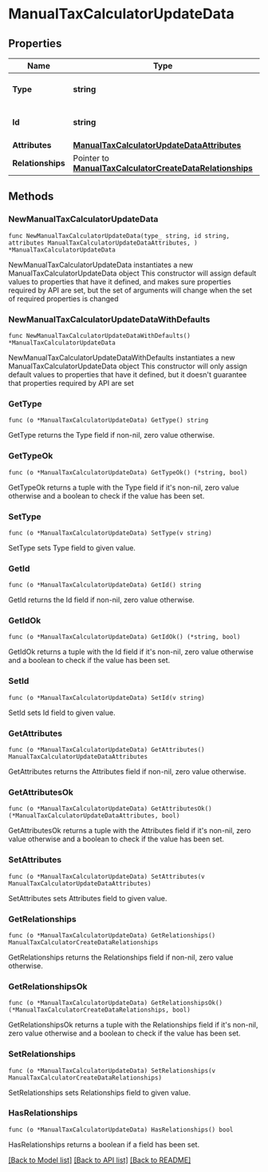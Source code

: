 # ManualTaxCalculatorUpdateData

## Properties

Name | Type | Description | Notes
------------ | ------------- | ------------- | -------------
**Type** | **string** | The resource&#39;s type | [default to "manual_tax_calculators"]
**Id** | **string** | The resource&#39;s id | 
**Attributes** | [**ManualTaxCalculatorUpdateDataAttributes**](ManualTaxCalculatorUpdateDataAttributes.md) |  | 
**Relationships** | Pointer to [**ManualTaxCalculatorCreateDataRelationships**](ManualTaxCalculatorCreateDataRelationships.md) |  | [optional] 

## Methods

### NewManualTaxCalculatorUpdateData

`func NewManualTaxCalculatorUpdateData(type_ string, id string, attributes ManualTaxCalculatorUpdateDataAttributes, ) *ManualTaxCalculatorUpdateData`

NewManualTaxCalculatorUpdateData instantiates a new ManualTaxCalculatorUpdateData object
This constructor will assign default values to properties that have it defined,
and makes sure properties required by API are set, but the set of arguments
will change when the set of required properties is changed

### NewManualTaxCalculatorUpdateDataWithDefaults

`func NewManualTaxCalculatorUpdateDataWithDefaults() *ManualTaxCalculatorUpdateData`

NewManualTaxCalculatorUpdateDataWithDefaults instantiates a new ManualTaxCalculatorUpdateData object
This constructor will only assign default values to properties that have it defined,
but it doesn't guarantee that properties required by API are set

### GetType

`func (o *ManualTaxCalculatorUpdateData) GetType() string`

GetType returns the Type field if non-nil, zero value otherwise.

### GetTypeOk

`func (o *ManualTaxCalculatorUpdateData) GetTypeOk() (*string, bool)`

GetTypeOk returns a tuple with the Type field if it's non-nil, zero value otherwise
and a boolean to check if the value has been set.

### SetType

`func (o *ManualTaxCalculatorUpdateData) SetType(v string)`

SetType sets Type field to given value.


### GetId

`func (o *ManualTaxCalculatorUpdateData) GetId() string`

GetId returns the Id field if non-nil, zero value otherwise.

### GetIdOk

`func (o *ManualTaxCalculatorUpdateData) GetIdOk() (*string, bool)`

GetIdOk returns a tuple with the Id field if it's non-nil, zero value otherwise
and a boolean to check if the value has been set.

### SetId

`func (o *ManualTaxCalculatorUpdateData) SetId(v string)`

SetId sets Id field to given value.


### GetAttributes

`func (o *ManualTaxCalculatorUpdateData) GetAttributes() ManualTaxCalculatorUpdateDataAttributes`

GetAttributes returns the Attributes field if non-nil, zero value otherwise.

### GetAttributesOk

`func (o *ManualTaxCalculatorUpdateData) GetAttributesOk() (*ManualTaxCalculatorUpdateDataAttributes, bool)`

GetAttributesOk returns a tuple with the Attributes field if it's non-nil, zero value otherwise
and a boolean to check if the value has been set.

### SetAttributes

`func (o *ManualTaxCalculatorUpdateData) SetAttributes(v ManualTaxCalculatorUpdateDataAttributes)`

SetAttributes sets Attributes field to given value.


### GetRelationships

`func (o *ManualTaxCalculatorUpdateData) GetRelationships() ManualTaxCalculatorCreateDataRelationships`

GetRelationships returns the Relationships field if non-nil, zero value otherwise.

### GetRelationshipsOk

`func (o *ManualTaxCalculatorUpdateData) GetRelationshipsOk() (*ManualTaxCalculatorCreateDataRelationships, bool)`

GetRelationshipsOk returns a tuple with the Relationships field if it's non-nil, zero value otherwise
and a boolean to check if the value has been set.

### SetRelationships

`func (o *ManualTaxCalculatorUpdateData) SetRelationships(v ManualTaxCalculatorCreateDataRelationships)`

SetRelationships sets Relationships field to given value.

### HasRelationships

`func (o *ManualTaxCalculatorUpdateData) HasRelationships() bool`

HasRelationships returns a boolean if a field has been set.


[[Back to Model list]](../README.md#documentation-for-models) [[Back to API list]](../README.md#documentation-for-api-endpoints) [[Back to README]](../README.md)



